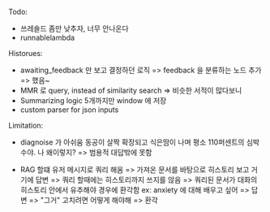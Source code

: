 Todo:

- 쓰레숄드 좀만 낮추자, 너무 안나온다
- runnablelambda

Historues:
- awaiting_feedback 만 보고 결정하던 로직 => feedback 을 분류하는 노드 추가 => 했음~
- MMR 로 query, instead of similarity search => 비슷한 서적이 많다보니
- Summarizing logic 5개까지만 window 에 저장
- custom parser for json inputs

Limitation:
- diagnoise 가 아쉬움
동공이 살짝 확장되고 식은땀이 나며 평소 110퍼센트의 심박수야. 나 왜이렇지? => 범용적 대답밖에 못함

- RAG 할떄 유저 메시지로 쿼리 해옴 => 가져온 문서를 바탕으로 히스토리 보고 거기에 답변 => 쿼리 할때에는 히스토리까지 쓰지를 않음 => 쿼리된 문서가 대화의 히스토리 안에서 유추해야 경우에 환각함
ex: anxiety 에 대해 배우고 싶어 => 답변 => "그거" 고치려면 어떻게 해야해 => 환각